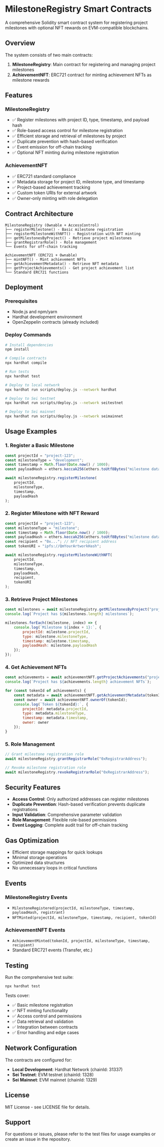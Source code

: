# MilestoneRegistry Smart Contracts

A comprehensive Solidity smart contract system for registering project milestones with optional NFT rewards on EVM-compatible blockchains.

## Overview

The system consists of two main contracts:

1. **MilestoneRegistry**: Main contract for registering and managing project milestones
2. **AchievementNFT**: ERC721 contract for minting achievement NFTs as milestone rewards

## Features

### MilestoneRegistry
- ✅ Register milestones with project ID, type, timestamp, and payload hash
- ✅ Role-based access control for milestone registration
- ✅ Efficient storage and retrieval of milestones by project
- ✅ Duplicate prevention with hash-based verification
- ✅ Event emission for off-chain tracking
- ✅ Optional NFT minting during milestone registration

### AchievementNFT
- ✅ ERC721 standard compliance
- ✅ Metadata storage for project ID, milestone type, and timestamp
- ✅ Project-based achievement tracking
- ✅ Custom token URIs for external artwork
- ✅ Owner-only minting with role delegation

## Contract Architecture

```
MilestoneRegistry (Ownable + AccessControl)
├── registerMilestone() - Basic milestone registration
├── registerMilestoneWithNFT() - Registration with NFT minting
├── getMilestonesByProject() - Retrieve project milestones
├── grantRegistrarRole() - Role management
└── Events for off-chain tracking

AchievementNFT (ERC721 + Ownable)
├── mintNFT() - Mint achievement NFTs
├── getAchievementMetadata() - Retrieve NFT metadata
├── getProjectAchievements() - Get project achievement list
└── Standard ERC721 functions
```

## Deployment

### Prerequisites
- Node.js and npm/yarn
- Hardhat development environment
- OpenZeppelin contracts (already included)

### Deploy Commands

```bash
# Install dependencies
npm install

# Compile contracts
npx hardhat compile

# Run tests
npx hardhat test

# Deploy to local network
npx hardhat run scripts/deploy.js --network hardhat

# Deploy to Sei testnet
npx hardhat run scripts/deploy.js --network seitestnet

# Deploy to Sei mainnet
npx hardhat run scripts/deploy.js --network seimainnet
```

## Usage Examples

### 1. Register a Basic Milestone

```javascript
const projectId = "project-123";
const milestoneType = "development";
const timestamp = Math.floor(Date.now() / 1000);
const payloadHash = ethers.keccak256(ethers.toUtf8Bytes("milestone data"));

await milestoneRegistry.registerMilestone(
    projectId,
    milestoneType,
    timestamp,
    payloadHash
);
```

### 2. Register Milestone with NFT Reward

```javascript
const projectId = "project-123";
const milestoneType = "milestone";
const timestamp = Math.floor(Date.now() / 1000);
const payloadHash = ethers.keccak256(ethers.toUtf8Bytes("milestone data"));
const recipient = "0x..."; // NFT recipient address
const tokenURI = "ipfs://QmYourArtworkHash";

await milestoneRegistry.registerMilestoneWithNFT(
    projectId,
    milestoneType,
    timestamp,
    payloadHash,
    recipient,
    tokenURI
);
```

### 3. Retrieve Project Milestones

```javascript
const milestones = await milestoneRegistry.getMilestonesByProject("project-123");
console.log(`Project has ${milestones.length} milestones`);

milestones.forEach((milestone, index) => {
    console.log(`Milestone ${index + 1}:`, {
        projectId: milestone.projectId,
        type: milestone.milestoneType,
        timestamp: milestone.timestamp,
        payloadHash: milestone.payloadHash
    });
});
```

### 4. Get Achievement NFTs

```javascript
const achievements = await achievementNFT.getProjectAchievements("project-123");
console.log(`Project has ${achievements.length} achievement NFTs`);

for (const tokenId of achievements) {
    const metadata = await achievementNFT.getAchievementMetadata(tokenId);
    const owner = await achievementNFT.ownerOf(tokenId);
    console.log(`Token ${tokenId}:`, {
        projectId: metadata.projectId,
        type: metadata.milestoneType,
        timestamp: metadata.timestamp,
        owner: owner
    });
}
```

### 5. Role Management

```javascript
// Grant milestone registration role
await milestoneRegistry.grantRegistrarRole("0xRegistrarAddress");

// Revoke milestone registration role
await milestoneRegistry.revokeRegistrarRole("0xRegistrarAddress");
```

## Security Features

- **Access Control**: Only authorized addresses can register milestones
- **Duplicate Prevention**: Hash-based verification prevents duplicate registrations
- **Input Validation**: Comprehensive parameter validation
- **Role Management**: Flexible role-based permissions
- **Event Logging**: Complete audit trail for off-chain tracking

## Gas Optimization

- Efficient storage mappings for quick lookups
- Minimal storage operations
- Optimized data structures
- No unnecessary loops in critical functions

## Events

### MilestoneRegistry Events
- `MilestoneRegistered(projectId, milestoneType, timestamp, payloadHash, registrant)`
- `NFTMinted(projectId, milestoneType, timestamp, recipient, tokenId)`

### AchievementNFT Events
- `AchievementMinted(tokenId, projectId, milestoneType, timestamp, recipient)`
- Standard ERC721 events (Transfer, etc.)

## Testing

Run the comprehensive test suite:

```bash
npx hardhat test
```

Tests cover:
- ✅ Basic milestone registration
- ✅ NFT minting functionality
- ✅ Access control and permissions
- ✅ Data retrieval and validation
- ✅ Integration between contracts
- ✅ Error handling and edge cases

## Network Configuration

The contracts are configured for:
- **Local Development**: Hardhat Network (chainId: 31337)
- **Sei Testnet**: EVM testnet (chainId: 1328)
- **Sei Mainnet**: EVM mainnet (chainId: 1329)

## License

MIT License - see LICENSE file for details.

## Support

For questions or issues, please refer to the test files for usage examples or create an issue in the repository.
